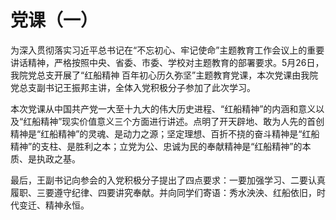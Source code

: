 # 党课（一）

为深入贯彻落实习近平总书记在“不忘初心、牢记使命”主题教育工作会议上的重要讲话精神，严格按照中央、省委、市委、学校对主题教育的部署要求。5月26日，我院党总支开展了“红船精神 百年初心历久弥坚”主题教育党课，本次党课由我院党总支副书记王振邦主讲，全体入党积极分子参加了此次学习。

本次党课从中国共产党一大至十九大的伟大历史进程、“红船精神”的内涵和意义以及“红船精神”现实价值意义三个方面进行讲述。点明了开天辟地、敢为人先的首创精神是“红船精神”的灵魂、是动力之源；坚定理想、百折不挠的奋斗精神是“红船精神”的支柱、是胜利之本；立党为公、忠诚为民的奉献精神是“红船精神”的本质、是执政之基。

最后，王副书记向参会的入党积极分子提出了四点要求：一要加强学习、二要认真履职、三要遵守纪律、四要讲究奉献。并向同学们寄语：秀水泱泱、红船依旧，时代变迁、精神永恒。